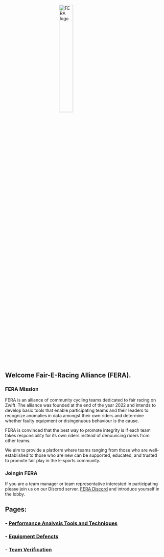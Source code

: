 <img 
    style="display: block;
           margin-left: auto;
           margin-right: auto;
           width: 30%;"
    src="https://fair-e-racing-alliance.github.io/images/FERA_640x320.png" 
    alt="FERA logo">


## Welcome Fair-E-Racing Alliance (FERA).
### FERA Mission
FERA is an alliance of community cycling teams dedicated to fair racing on Zwift. The alliance was founded at the end of the year 2022 and intends to develop basic tools that enable participating teams and their leaders to recognize anomalies in data amongst their own riders and determine whether faulty equipment or disingenuous behaviour is the cause. 

FERA is convinced that the best way to promote integrity is if each team takes responsibility for its own riders instead of denouncing riders from other teams. 

We aim to provide a platform where teams ranging from those who are well-established to those who are new can be supported, educated, and trusted to promote fair play in the E-sports community.

### Joingin FERA
If you are a team manager or team representative interested in participating please join us on our Discrod server.
[FERA Discord](https://discord.gg/WW7hpp7TQh) and introduce yourself in the lobby.

## Pages:
### - [Performance Analysis Tools and Techniques](./AnalysisTechniques.md)
### - [Equipment Defencts](./equipment_defects.md)
### - [Team Verification](./Teams.md)
